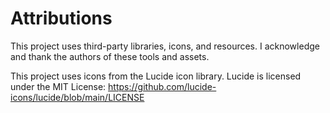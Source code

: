 # Attributions
This project uses third-party libraries, icons, and resources. I acknowledge and thank the authors of these tools and assets.

This project uses icons from the Lucide icon library.
Lucide is licensed under the MIT License: https://github.com/lucide-icons/lucide/blob/main/LICENSE